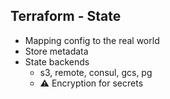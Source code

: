 ## Terraform - State

* Mapping config to the real world
* Store metadata
* State backends
  * s3, remote, consul, gcs, pg 
  * ⚠️ Encryption for secrets
